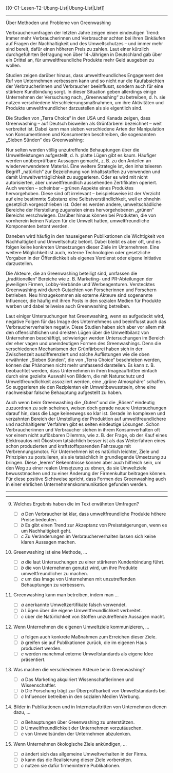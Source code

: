 [[0-C1-Lesen-T2-Ubung-List|Ubung-List|List]]

---

Über Methoden und Probleme von Greenwashing

Verbraucherumfragen der letzten Jahre zeigen einen eindeutigen Trend: Immer mehr Verbraucherinnen und Verbraucher achten bei ihren Einkäufen auf Fragen der Nachhaltigkeit und des Umweltschutzes – und immer mehr sind bereit, dafür einen höheren Preis zu zahlen. Laut einer kürzlich durchgeführten Befragung von über 14-Jährigen in Deutschland gab über ein Drittel an, für umweltfreundliche Produkte mehr Geld ausgeben zu wollen.

Studien zeigen darüber hinaus, dass umweltfreundliches Engagement den Ruf von Unternehmen verbessern kann und so nicht nur die Kaufabsichten der Verbraucherinnen und Verbraucher beeinflusst, sondern auch für eine stärkere Kundbindung sorgt. In dieser Situation geben allerdings einige Unternehmen der Versuchung nach, „Greenwashing“ zu betreiben, d. h. sie nutzen verschiedene Verschleierungsmaßnahmen, um ihre Aktivitäten und Produkte umweltfreundlicher darzustellen als sie eigentlich sind.

Die Studien von „Terra Choice“ in den USA und Kanada zeigen, dass Greenwashing – auf Deutsch bisweilen als Grünfärberei bezeichnet – weit verbreitet ist. Dabei kann man sieben verschiedene Arten der Manipulation von Konsumentinnen und Konsumenten beschreiben, die sogenannten „Sieben Sünden“ des Greenwashing:

Nur selten werden völlig unzutreffende Behauptungen über die Umweltleistungen aufgestellt, d. h. platte Lügen gibt es kaum. Häufiger werden unüberprüfbare Aussagen gemacht, z. B. zu den Anteilen an wiederverwendetem Material. Eine weitere Strategie ist, den inhaltsleeren Begriff „natürlich“ zur Bezeichnung von Inhaltsstoffen zu verwenden und damit Umweltverträglichkeit zu suggerieren. Oder es wird mit nicht autorisierten, aber umweltfreundlich aussehenden Zertifikaten operiert. Auch werden – scheinbar – grünen Aspekte eines Produktes hervorgehoben. Diese sind oft irrelevant – beispielsweise ist der Verzicht auf eine bestimmte Substanz eine Selbstverständlichkeit, weil er ohnehin gesetzlich vorgeschrieben ist. Oder es werden andere, umweltschädliche Bereiche der Herstellung zugunsten eines hervorgehobenen „grünen“ Bereichs verschwiegen. Darüber hinaus können bei Produkten, die von vornherein keinen Nutzen für die Umwelt hatten, umweltfreundliche Komponenten betont werden.

Daneben wird häufig in den hauseigenen Publikationen die Wichtigkeit von Nachhaltigkeit und Umweltschutz betont. Dabei bleibt es aber oft, und es folgen keine konkreten Umsetzungen dieser Ziele im Unternehmen. Eine weitere Möglichkeit ist auch, externe Technologien oder gesetzliche Vorgaben in der Öffentlichkeit als eigenes Verdienst oder eigene Initiative darzustellen.

Die Akteure, die an Greenwashing beteiligt sind, umfassen die „traditionellen“ Bereiche wie z. B. Marketing- und PR-Abteilungen der jeweiligen Firmen, Lobby-Verbände und Werbeagenturen. Verstecktes Greenwashing wird durch Gutachten von Forscherinnen und Forschern betrieben. Neu hinzugekommen als externe Akteure sind sogenannte Influencer, die häufig mit ihren Posts in den sozialen Medien für Produkte werben und dabei teilweise auch Greenwashing betreiben.

Laut einiger Untersuchungen hat Greenwashing, wenn es aufgedeckt wird, negative Folgen für das Image des Unternehmens und beeinflusst auch das Verbraucherverhalten negativ. Diese Studien haben sich aber vor allem mit den offensichtlichen und dreisten Lügen über die Umweltbilanz von Unternehmen beschäftigt, schwieriger werden Untersuchungen im Bereich der eher vagen und uneindeutigen Formen des Greenwashings. Denn die verschiedenen Mechanismen der Grünfärberei haben sich in der Zwischenzeit ausdifferenziert und solche Auflistungen wie die oben erwähnten „Sieben Sünden“, die von „Terra Choice“ beschrieben werden, können das Phänomen nicht mehr umfassend darstellen. Es kann z. B. beobachtet werden, dass Unternehmen in ihren Imageauftritten einfach durch eine gezielte Auswahl von Bildern, die mit Naturschutz und Umweltfreundlichkeit assoziiert werden, eine „grüne Atmosphäre“ schaffen. So suggerieren sie den Rezipienten ein Umweltbewusstsein, ohne eine nachweisbar falsche Behauptung aufgestellt zu haben.

Auch wenn beim Greenwashing die „Guten“ und die „Bösen“ eindeutig zuzuordnen zu sein scheinen, weisen doch gerade neuere Untersuchungen darauf hin, dass die Lage keineswegs so klar ist. Gerade im komplexen und verzahnten Bereich der Umstellung der Produktion auf umweltfreundlichere und nachhaltigerer Verfahren gibt es selten eindeutige Lösungen. Schon Verbraucherinnen und Verbraucher stehen in ihrem Konsumverhalten oft vor einem nicht auflösbaren Dilemma, wie z. B. der Frage, ob der Kauf eines Elektroautos mit Ökostrom tatsächlich besser ist als das Weiterfahren eines schon produzierten und kraftstoffsparenden Fahrzeugs mit Verbrennungsmotor. Für Unternehmen ist es natürlich leichter, Ziele und Prinzipien zu postulieren, als sie tatsächlich in grundlegende Umsetzung zu bringen. Diese „leeren“ Bekenntnisse können aber auch hilfreich sein, um den Weg zu einer realen Umsetzung zu ebnen, da sie Umweltziele bewusstmachen und zu einer Änderung der Firmenkultur beitragen können. Für diese positive Sichtweise spricht, dass Formen des Greenwashing auch in einer ehrlichen Unternehmenskommunikation gefunden werden.

---
---

9. Welches Ergebnis haben die im Text erwähnten Umfragen?

   - [ ] _a_ Den Verbraucher ist klar, dass umweltfreundliche Produkte höhere Preise bedeuten.
   - [ ] _b_ Es gibt einen Trend zur Akzeptanz von Preissteigerungen, wenn es um Nachhaltigkeit geht.
   - [ ] _c_ Zu Veränderungen im Verbraucherverhalten lassen sich keine klaren Aussagen machen.

10. Greenwashing ist eine Methode, ...

    - [ ] _a_ die laut Untersuchungen zu einer stärkeren Kundenbindung führt.
    - [ ] _b_ die von Unternehmen genutzt wird, um ihre Produkte umweltfreundlicher zu machen.
    - [ ] _c_ um das Image von Unternehmen mit unzutreffenden Behauptungen zu verbessern.

11. Greenwashing kann man betreiben, indem man ...

    - [ ] _a_ anerkannte Umweltzertifikate falsch verwendet.
    - [ ] _b_ Lügen über die eigene Umweltfreundlichkeit verbreitet.
    - [ ] _c_ über die Natürlichkeit von Stoffen unzutreffende Aussagen macht.

12. Wenn Unternehmen die eigenen Umweltziele kommunizieren, ...

    - [ ] _a_ folgen auch konkrete Maßnahmen zum Erreichen dieser Ziele.
    - [ ] _b_ greifen sie auf Publikationen zurück, die im eigenen Haus produziert werden.
    - [ ] _c_ werden manchmal externe Umweltstandards als eigene Idee präsentiert.

13. Was machen die verschiedenen Akteure beim Greenwashing?

    - [ ] _a_ Das Marketing akquiriert Wissenschaftlerinnen und Wissenschaftler.
    - [ ] _b_ Die Forschung trägt zur Überprüfbarkeit von Umweltstandards bei.
    - [ ] _c_ Influencer betreiben in den sozialen Medien Werbung.

14. Bilder in Publikationen und in Internetauftritten von Unternehmen dienen dazu, ...

    - [ ] _a_ Behauptungen über Greenwashing zu unterstützen.
    - [ ] _b_ Umweltfreundlichkeit der Unternehmen vorzutäuschen.
    - [ ] _c_ von Umweltsünden der Unternehmen abzulenken.

15. Wenn Unternehmen ökologische Ziele ankündigen, ...
    - [ ] _a_ ändert sich das allgemeine Umweltverhalten in der Firma.
    - [ ] _b_ kann das die Realisierung dieser Ziele vorbereiten.
    - [ ] _c_ nutzen sie dafür firmeninterne Publikationen.
